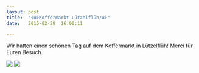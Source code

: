```yaml
---
layout: post
title:  "<u>Koffermarkt Lützelflüh/u>"
date:   2015-02-28  16:00:11

---
```

Wir hatten einen schönen Tag auf dem Koffermarkt in Lützelflüh! Merci für Euren Besuch.

<img src="/images/Lüt1.jpg" />
<img src="/images/Lüt2.jpg" />

